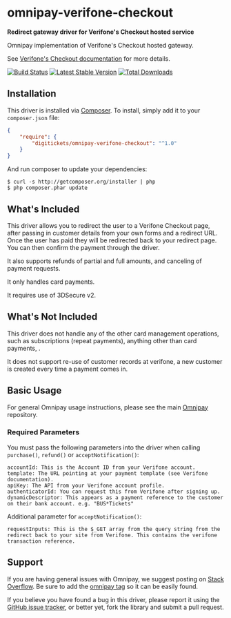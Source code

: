 # omnipay-verifone-checkout

**Redirect gateway driver for Verifone's Checkout hosted service**

Omnipay implementation of Verifone's Checkout hosted gateway.

See [Verifone's Checkout documentation](https://sandbox.omni.verifone.cloud/docs/checkout_overview) for more details.

[![Build Status](https://travis-ci.org/digitickets/omnipay-verifone-checkout.png?branch=master)](https://travis-ci.org/digitickets/omnipay-verifone-checkout)
[![Latest Stable Version](https://poser.pugx.org/digitickets/omnipay-verifone-checkout/version.png)](https://packagist.org/packages/omnipay/omnipay-verifone-checkout)
[![Total Downloads](https://poser.pugx.org/digitickets/omnipay-verifone-checkout/d/total.png)](https://packagist.org/packages/digitickets/omnipay-verifone-checkout)

## Installation

This driver is installed via [Composer](http://getcomposer.org/). To install, simply add it
to your `composer.json` file:

```json
{
    "require": {
        "digitickets/omnipay-verifone-checkout": "^1.0"
    }
}
```

And run composer to update your dependencies:

    $ curl -s http://getcomposer.org/installer | php
    $ php composer.phar update

## What's Included

This driver allows you to redirect the user to a Verifone Checkout page, after passing in customer details from your own forms and a redirect URL. 
Once the user has paid they will be redirected back to your redirect page. You can then confirm the payment through the driver.

It also supports refunds of partial and full amounts, and canceling of payment requests.

It only handles card payments.

It requires use of 3DSecure v2.

## What's Not Included

This driver does not handle any of the other card management operations, such as subscriptions (repeat payments), anything other than card payments, .

It does not support re-use of customer records at verifone, a new customer is created every time a payment comes in.

## Basic Usage

For general Omnipay usage instructions, please see the main [Omnipay](https://github.com/omnipay/omnipay)
repository.

### Required Parameters

You must pass the following parameters into the driver when calling `purchase()`, `refund()` or `acceptNotification()`:

```
accountId: This is the Account ID from your Verifone account.
template: The URL pointing at your payment template (see Verifone documentation).
apiKey: The API from your Verifone account profile.
authenticatorId: You can request this from Verifone after signing up. 
dynamicDescriptor: This appears as a payment reference to the customer on their bank account. e.g. "BUS*Tickets"
```

Additional parameter for `acceptNotification()`:
```
requestInputs: This is the $_GET array from the query string from the redirect back to your site from Verifone. This contains the verifone transaction reference.
```

## Support

If you are having general issues with Omnipay, we suggest posting on
[Stack Overflow](http://stackoverflow.com/). Be sure to add the
[omnipay tag](http://stackoverflow.com/questions/tagged/omnipay) so it can be easily found.

If you believe you have found a bug in this driver, please report it using the [GitHub issue tracker](https://github.com/digitickets/omnipay-verifone-checkout/issues),
or better yet, fork the library and submit a pull request.
